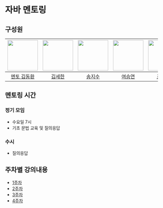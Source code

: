 # 자바 멘토링

## 구성원
| [<img src="https://github.com/gidskql6671.png" width="100px">](https://github.com/gidskql6671) | [<img src="https://github.com/dosacha.png" width="100px">](https://github.com/dosacha) | [<img src="https://github.com/jisuSong0625.png" width="100px">](https://github.com/jisuSong0625) | [<img src="https://github.com/ysy3521.png" width="100px">](https://github.com/ysy3521) | [<img src="https://github.com/CHOHYEJUN.png" width="100px">](https://github.com/CHOHYEJUN) | [<img src="https://github.com/Mnemosyne1234.png" width="100px">](https://github.com/Mnemosyne1234) |
| :-----: | :-----: | :-----: | :-----: | :-----: | :-----: |
| [멘토 김동환](https://github.com/gidskql6671) | [김세한](https://github.com/dosacha) | [송지수](https://github.com/jisuSong0625) | [여승연](https://github.com/ysy3521) | [조혜준](https://github.com/CHOHYEJUN) | [최미소](https://github.com/Mnemosyne1234) |

## 멘토링 시간
### 정기 모임
- 수요일 7시
- 기초 문법 교육 및 질의응답

### 수시
- 질의응답

## 주차별 강의내용
- [1주차](./week1)
- [2주차](./week2)
- [3주차](./week3)
- [4주차](./week4)